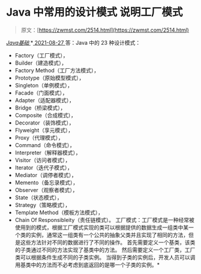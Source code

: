 <!--yml
category: 未分类
date: 0001-01-01 00:00:00
--->

# Java 中常用的设计模式 说明工厂模式

> 原文：[https://zwmst.com/2514.html](https://zwmst.com/2514.html)

   [ *Java基础* ](https://zwmst.com/java%e5%9f%ba%e7%a1%80)*[ <time datetime="2021-08-27T09:33:07+08:00"> 2021-08-27 </time> ](https://zwmst.com/2514.html)  答：Java 中的 23 种设计模式：

*   Factory（工厂模式），
*   Builder（建造模式），
*   Factory Method（工厂方法模式），
*   Prototype（原始模型模式），
*   Singleton（单例模式），
*   Facade（门面模式），
*   Adapter（适配器模式），
*   Bridge（桥梁模式），
*   Composite（合成模式），
*   Decorator（装饰模式），
*   Flyweight（享元模式），
*   Proxy（代理模式），
*   Command（命令模式），
*   Interpreter（解释器模式），
*   Visitor（访问者模式），
*   Iterator（迭代子模式），
*   Mediator（调停者模式），
*   Memento（备忘录模式），
*   Observer（观察者模式），
*   State（状态模式），
*   Strategy（策略模式），
*   Template Method（模板方法模式），
*   Chain Of Responsibleity（责任链模式）。
    工厂模式：工厂模式是一种经常被使用到的模式，根据工厂模式实现的类可以根据提供的数据生成一组类中某一个类的实例，通常这一组类有一个公共的抽象父类并且实现了相同的方法，但是这些方法针对不同的数据进行了不同的操作。
    首先需要定义一个基类，该类的子类通过不同的方法实现了基类中的方法。
    然后需要定义一个工厂类，工厂类可以根据条件生成不同的子类实例。
    当得到子类的实例后，开发人员可以调用基类中的方法而不必考虑到底返回的是哪一个子类的实例。*